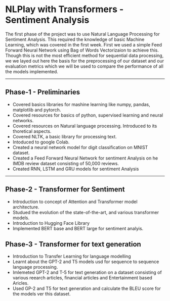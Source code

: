 # NLPlay with Transformers - Sentiment Analysis
The first phase of the project was to use Natural Language Processing for Sentiment Analysis. This required the knowledge of basic Machine Learning, which was covered in the first week. First we used a simple Feed Forward Neural Network using Bag of Words Vectorizaion to achieve this. Though this is not the most efficient method for sequential data processing, we we layed out here the basis for the preprocessing of our dataset and our evaluation metrics which we will be used to compare the performance of all the models implemented. 
<hr>

##  Phase-1 - Preliminaries
- Covered basics libraries for mashine learning like numpy, pandas, matplotlib and pytorch.
- Covered resources for basics of python, supervised learning and neural networks.
- Covered resources on Natural language processing. Introduced to its thoretical aspects.
- Covered NLTK, a basic library for processing text.
- Intoduced to google Colab.
- Created a neural network model for digit classification on MNIST dataset.
- Created a Feed Forward Neural Network for sentiment Analysis on he IMDB review dataset consisting of 50,000 reviews. 
- Created RNN, LSTM and GRU models for sentiment Analysis
<hr>

## Phase-2 - Transformer for Sentiment 
- Introduction to concept of Attention and Transformer model architecture.
- Studued the evolution of the state-of-the-art, and various transformer models.
- Introduction to Hugging Face Library
- Implemented BERT base and BERT large for sentiment analyis.

## Phase-3 - Transformer for text generation
- Introduction to Transfer Learning for language modelling
- Learnt about the GPT-2 and T5 models usd for sequence to sequence language processing. 
- Imlemeted GPT-2 and T-5 for text generation on a dataset consisting of various reearch articles, financial articles and Entertainment based Aricles.
- Used GP-2 and T5 for text generation and calculate the BLEU score for the models ver this dataset.



<!-- ### Neural network for classifying positive and negative reviews trained on an IMDB Dataset consisting of 50,0000 reviews
- Removed noise(stop words, html tags) from raw data and preprocessed using nltk
- Divided data file into 70% training data and 30% data for testing 
- Used bag of words vectorization
- Implemented a feed forward neural network consisting of 2 hidden layers of 500 neurons each.
- Used ReLU as activation function, cross entropy for loss function and Stochastic Gradient Descent with various batch sizes and learning rates
- Achieved a maximum accuracy of 87.68 % -->
